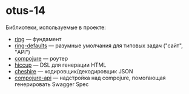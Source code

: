 # otus-14

Библиотеки, используемые в проекте:

- [ring](https://github.com/ring-clojure/ring) — фундамент
- [ring-defaults](https://github.com/ring-clojure/ring-defaults) — разумные умолчания для типовых задач ("сайт", "API")
- [compojure](https://github.com/weavejester/compojure) — роутер
- [hiccup](https://github.com/weavejester/hiccup) — DSL для генерации HTML
- [cheshire](https://github.com/dakrone/cheshire) — кодировщик/декодировщик JSON
- [compojure-api](https://github.com/metosin/compojure-api) — надстройка над compojure, помогающая генерировать Swagger Spec
